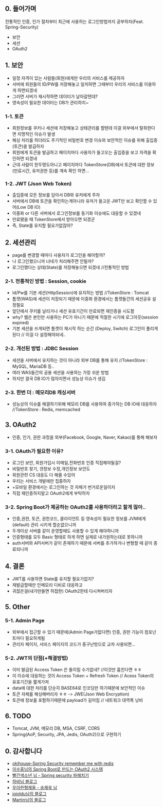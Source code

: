 ## 0. 들어가며  
 전통적인 인증, 인가 절차부터 최근에 사용하는 로그인방법까지 공부하자(Feat. Spring-Security)
 - 보안
 - 세션 
 - OAuth2
 
## 1. 보안
- 일정 자격이 있는 사람들(회원)에게만 우리의 서비스를 제공하자
- 서버에 회원들의 ID/PW를 저장해놓고 일치하면 그때부터 우리의 서비스를 이용하게 하면되겠네
- 그러면 서버가 재시작하면 데이터가 날아갈텐데?
- 영속성이 필요한 데이터는 DB가 관리하지~

### 1-1. 토큰
- 회원정보를 쿠키나 세션에 저장해놓고 상태관리를 할텐데 이걸 외부에서 탈취한다면 치명적인 이슈가 발생
- 해싱 처리를 하더라도 주기적인 비밀번호 변경 이슈와 보안적인 이슈를 위해 출입증(토큰)을 발급하자
- 회원에게 토큰을 발급하고 페이지마다 사용자가 들고오는 출입증을 보고 자격을 확인하면 되겠네
- 근데 사람이 한두명도아니고 페이지마다 TokenStore(DB)에서 토큰에 대한 정보(만료시간, 유저권한 등)를 계속 확인 하면...

### 1-2. JWT (Json Web Token)
- 출입증에 모든 정보를 담아서 DB와 유저에게 주자
- 서버에서 DB에 토큰을 확인하는게아니라 유저가 들고온 JWT만 보고 확인할 수 있어(Low DB IO)
- 이중화 or 다른 서버에서 로그인정보를 동기화 이슈에도 대응할 수 있겠네
- 만료됐을 때 TokenStore에서 받아오면 되겠군
- 즉, State를 유지할 필요가없잖아?
 
## 2. 세션관리
- page를 변경할 때마다 사용자가 로그인을 해야할까?
- 나 로그인했으니까 너네가 처리해주면 안될까?
- 로그인했다는 상태(State)를 저장해놓으면 되겠네 //전통적인 방법
 
### 2-1. 전통적인 방법 : Session, cookie
- Id/Pw를 기본 세션(HttpSession)에 유지하는 방법 //TokenStore : Tomcat
- 톰캣(WAS)에 세션이 저장되기 때문에 이중화 환경에서는 톰캣들간의 세션공유 설정필요
- 앞단에서 쿠키를 날리거나 세션 유효기간이 만료되면 재인증을 시도함
- why? 웹은 본인만 사용하는 PC가 아니기 때문에 적절한 시기에 로그아웃(session expired)
- 기본 세션을 쓰게되면 톰캣이 재시작 하는 순간 (Deploy, Switch) 로그인이 풀리게 된다 // 이걸 다 설정해야되네..

### 2-2. 개선된 방법 : JDBC Session 
- 세션을 서버에서 유지하는 것이 아니라 외부 DB를 통해 유지 //TokenStore : MySQL, MariaDB 등..
- 여러 WAS들간의 공용 세션을 사용하는 가장 쉬운 방법
- 하지만 결국 DB IO가 많아지면서 성능상 이슈가 생김

### 2-3. 한번 더 : 메모리DB 캐싱서버
- 성능상의 이슈를 해결하기위해 메모리 DB를 사용하여 증가하는 DB IO에 대응하자 //TokenStore : Redis, memcached

## 3. OAuth2
- 인증, 인가, 권한 과정을 외부(Facebook, Google, Naver, Kakao)를 통해 해보자

### 3-1. OAuth가 필요한 이유?
- 로그인 보안, 회원가입시 이메일,전화번호 인증 직접해야될걸?
- 비밀번호 찾기, 갠정보 수정,개인정보 보안도
- 회원관련 CS 대응도 다 해줄 수있어
- 우리는 서비스 개발에만 집중하자
- +모바일 환경에서는 로그인하는 것 자체가 번거로운일이지
- 직접 재인증하지말고 OAuth2에게 부탁하자

### 3-2. Spring Boot가 제공하는 OAuth2를 사용하더라고 할게 많아..
 - 인증,권한, 토큰, 권한코드, 클라이언트 등 영속성이 필요한 정보를 JVM에게(default) 관리 시키게 할순없으니까
 - 두개이상 서버를 같이 운영할때도 사용할 수 있게 해야하니까
 - 인증형태를 모두 Basic 형태로 하게 하면 실제로 내가원하는대로 못하니까
 - auth서버와 API서버가 같이 존재하기 때문에 서버를 추가하거나 변형할 때 같이 종료되니까

## 4. 결론
- JWT를 사용하면 State를 유지할 필요가없지?
- 재발급할때만 인메모리 디비로 대응하고
- 귀찮은걸(내가만들면 허접한) OAuth2한테 다시켜버리자

## 5. Other 

### 5-1. Admin Page
- 외부에서 접근할 수 있기 때문에(Admin Page가없다면) 인증, 권한 기능이 컴포넌트마다 필요하게됨
- 관리자 페이지, 서비스 페이지의 코드가 중구난방으로 교차 사용되면...

### 5-2. JWT의 단점(+해결방법)
- 이미 발급된 Access Token 은 돌이킬 수가없네? //이것만 훔친다면 ㅎㅎ
- 이 이슈에 대응하는 것이 Access Token + Refresh Token // Acess Token의 유효기간을 짧게가져
- data에 대한 처리를 단순히 BASE64로 인코딩만 하기때문에 보안적인 이슈
- 토큰 자체를 해싱해버리자 ㅎㅎ -> JWE(Json Web Encryption)
- 토큰에 정보를 포함하기때문에 payload가 길어짐 // 네트워크 대역폭 낭비

## 6. TODO
- Tomcat, JVM, 메모리 DB, MSA, CSRF, CORS
- Spring(AoP, Security, JPA, Jedis, OAuth2)으로 구현하기

## 0. 감사합니다
- [okihouse-Spring Security remember me with redis](https://okihouse.tistory.com/entry/Spring-Security-remember-me-with-redis) 
- [이수홍님의 Spring Boot로 만드는 OAuth2 시스템](https://brunch.co.kr/@sbcoba#articles)
- [빨간색소년 님 - Spring security 파헤치기](https://sjh836.tistory.com/165)
- [하비님 블로그](https://haviyj.tistory.com/38)
- [우아한형제들 - 송재욱 님](http://woowabros.github.io/experience/2019/03/05/aop-oauth2-redis.html)
- [jojoldu님의 블로그](https://jojoldu.tistory.com/170)
- [Martin님의 블로그](https://blog.martinwork.co.kr/theory/2018/09/26/what-is-jwt-token.html)
